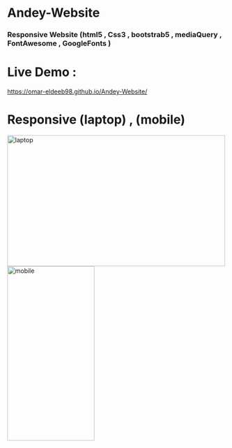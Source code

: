 # Andey-Website
<h3>Responsive Website (html5 , Css3 , bootstrab5 , mediaQuery , FontAwesome , GoogleFonts ) </h3>


# Live Demo :
https://omar-eldeeb98.github.io/Andey-Website/


# Responsive  (laptop) , (mobile)
 <img src="project_demo/laptop.gif" alt="laptop" width="500" height="300"> <img src="project_demo/mobile.gif" alt="mobile" width="200" height="400">





